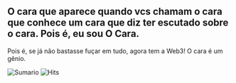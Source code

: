 ## O cara que aparece quando vcs chamam o cara que conhece um cara que diz ter escutado sobre o cara. Pois é, eu sou O Cara.

Pois é, se já não bastasse fuçar em tudo, agora tem a Web3! O cara é um gênio.

![Sumario](https://github-profile-summary-cards.vercel.app/api/cards/profile-details?username=smzto&theme=vue)
![Hits](https://hits.seeyoufarm.com/api/count/incr/badge.svg?url=https%3A%2F%2Fgithub.com%2Fsmzto1212%2Fhit-counter)
